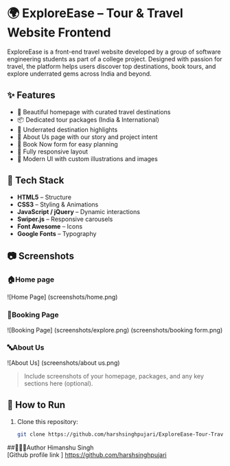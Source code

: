 # 🌍 ExploreEase – Tour & Travel Website Frontend

ExploreEase is a front-end travel website developed by a group of software engineering students as part of a college project. Designed with passion for travel, the platform helps users discover top destinations, book tours, and explore underrated gems across India and beyond.

## ✨ Features

- 🧭 Beautiful homepage with curated travel destinations
- 📦 Dedicated tour packages (India & International)
- 🧳 Underrated destination highlights
- 📘 About Us page with our story and project intent
- 📅 Book Now form for easy planning
- 📱 Fully responsive layout
- 🎨 Modern UI with custom illustrations and images

## 📁 Tech Stack

- **HTML5** – Structure
- **CSS3** – Styling & Animations
- **JavaScript / jQuery** – Dynamic interactions
- **Swiper.js** – Responsive carousels
- **Font Awesome** – Icons
- **Google Fonts** – Typography

## 📷 Screenshots

### 🏠Home page
![Home Page] (screenshots/home.png)

### 📅Booking Page
![Booking Page] (screenshots/explore.png) (screenshots/booking form.png)

### 🔤About Us
![About Us] (screenshots/about us.png)

> Include screenshots of your homepage, packages, and any key sections here (optional).

## 🚀 How to Run

1. Clone this repository:
   ```bash
   git clone https://github.com/harshsinghpujari/ExploreEase-Tour-Travel_Project.git

##🙋🏻‍♂️Author
Himanshu Singh  
[Github profile link ] https://github.com/harshsinghpujari
